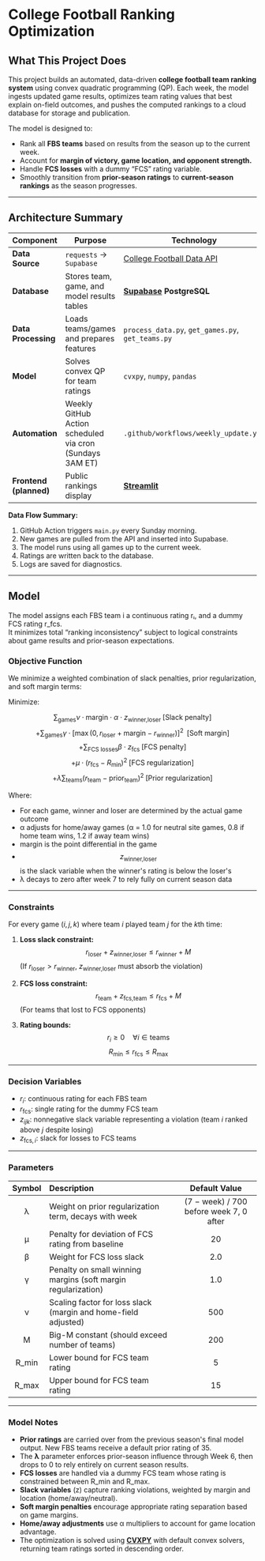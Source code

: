 # **College Football Ranking Optimization**

## **What This Project Does**

This project builds an automated, data-driven **college football team ranking system** using convex quadratic programming (QP). Each week, the model ingests updated game results, optimizes team rating values that best explain on-field outcomes, and pushes the computed rankings to a cloud database for storage and publication.

The model is designed to:
- Rank all **FBS teams** based on results from the season up to the current week.  
- Account for **margin of victory, game location, and opponent strength.**  
- Handle **FCS losses** with a dummy “FCS” rating variable.  
- Smoothly transition from **prior-season ratings** to **current-season rankings** as the season progresses. 

---

## **Architecture Summary**

| Component | Purpose | Technology |
|------------|----------|-------------|
| **Data Source** | `requests` → `Supabase` | [College Football Data API](https://collegefootballdata.com/) |
| **Database** | Stores team, game, and model results tables | **[Supabase](https://supabase.com/) PostgreSQL** |
| **Data Processing** | Loads teams/games and prepares features | `process_data.py`, `get_games.py`, `get_teams.py` |
| **Model** | Solves convex QP for team ratings | `cvxpy`, `numpy`, `pandas` |
| **Automation** | Weekly GitHub Action scheduled via cron (Sundays 3AM ET) | `.github/workflows/weekly_update.yml` |
| **Frontend (planned)** | Public rankings display | **[Streamlit](https://cfb-rankings-wmentrekin.streamlit.app/)** |

**Data Flow Summary:**
1. GitHub Action triggers `main.py` every Sunday morning.  
2. New games are pulled from the API and inserted into Supabase.  
3. The model runs using all games up to the current week.  
4. Ratings are written back to the database.  
5. Logs are saved for diagnostics.

---

## **Model**

The model assigns each FBS team i a continuous rating rᵢ, and a dummy FCS rating r_fcs.  
It minimizes total “ranking inconsistency” subject to logical constraints about game results and prior-season expectations.

### Objective Function
We minimize a weighted combination of slack penalties, prior regularization, and soft margin terms:

Minimize:

$$\sum_{\text{games}} \nu \cdot \text{margin} \cdot \alpha \cdot z_{\text{winner,loser}} \; \text{[Slack penalty]}$$
$$+ \sum_{\text{games}} \gamma \cdot [\max(0, r_{\text{loser}} + \text{margin} - r_{\text{winner}})]^2 \;\; \text{[Soft margin]}$$
$$+ \sum_{\text{FCS losses}} \beta \cdot z_{\text{fcs}} \; \text{[FCS penalty]}$$
$$+ \mu \cdot (r_{\text{fcs}} - R_{\text{min}})^2 \; \text{[FCS regularization]}$$
$$+ \lambda \sum_{\text{teams}} (r_{\text{team}} - \text{prior}_{\text{team}})^2 \; \text{[Prior regularization]}$$

Where:
- For each game, winner and loser are determined by the actual game outcome
- α adjusts for home/away games (α = 1.0 for neutral site games, 0.8 if home team wins, 1.2 if away team wins)
- margin is the point differential in the game
- $$z_{\text{winner,loser}}$$ is the slack variable when the winner's rating is below the loser's
- λ decays to zero after week 7 to rely fully on current season data

---

### Constraints
For every game $(i, j, k)$ where team $i$ played team $j$ for the $k$th time:

1. **Loss slack constraint:**  
   $$r_{\text{loser}} + z_{\text{winner,loser}} \leq r_{\text{winner}} + M$$
   (If $r_{\text{loser}} > r_{\text{winner}}$, $z_{\text{winner,loser}}$ must absorb the violation)

2. **FCS loss constraint:**  
   $$r_{\text{team}} + z_{\text{fcs,team}} \leq r_{\text{fcs}} + M$$
   (For teams that lost to FCS opponents)

3. **Rating bounds:**  
   $$r_i \geq 0 \quad \forall i \in \text{teams}$$
   $$R_{\text{min}} \leq r_{\text{fcs}} \leq R_{\text{max}}$$

---

### Decision Variables
- $r_i$: continuous rating for each FBS team  
- $r_{\text{fcs}}$: single rating for the dummy FCS team  
- $z_{ijk}$: nonnegative slack variable representing a violation (team $i$ ranked above $j$ despite losing)  
- $z_{\text{fcs},i}$: slack for losses to FCS teams

---

### Parameters
| Symbol | Description | Default Value |
|:-------:|:-------------|:---------------:|
| λ | Weight on prior regularization term, decays with week | (7 − week) / 700 before week 7, 0 after |
| μ | Penalty for deviation of FCS rating from baseline | 20 |
| β | Weight for FCS loss slack | 2.0 |
| γ | Penalty on small winning margins (soft margin regularization) | 1.0 |
| ν | Scaling factor for loss slack (margin and home-field adjusted) | 500 |
| M | Big-M constant (should exceed number of teams) | 200 |
| R_min | Lower bound for FCS team rating | 5 |
| R_max | Upper bound for FCS team rating | 15 |

---

### Model Notes
- **Prior ratings** are carried over from the previous season's final model output. New FBS teams receive a default prior rating of 35.
- The **λ** parameter enforces prior-season influence through Week 6, then drops to 0 to rely entirely on current season results.
- **FCS losses** are handled via a dummy FCS team whose rating is constrained between R_min and R_max.
- **Slack variables** (z) capture ranking violations, weighted by margin and location (home/away/neutral).
- **Soft margin penalties** encourage appropriate rating separation based on game margins.
- **Home/away adjustments** use α multipliers to account for game location advantage.
- The optimization is solved using [**CVXPY**](https://www.cvxpy.org/) with default convex solvers, returning team ratings sorted in descending order.